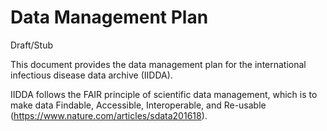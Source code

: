 # Data Management Plan

Draft/Stub

This document provides the data management plan for the international infectious disease data archive (IIDDA).

IIDDA follows the FAIR principle of scientific data management, which is to make data Findable, Accessible, Interoperable, and Re-usable (https://www.nature.com/articles/sdata201618).



